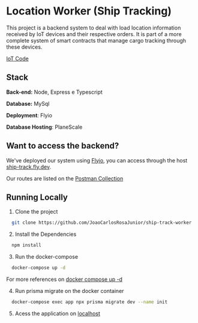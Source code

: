 
# Location Worker (Ship Tracking)

This project is a backend system to deal with load location information received by IoT devices and their respective orders. It is part of a more complete system of smart contracts that manage cargo tracking through these devices.

[IoT Code](https://github.com/JoaoCarlosRosaJunior/ship-track-IoT) 

## Stack

**Back-end:** Node, Express e Typescript

**Database:** MySql

**Deployment**: Flyio

**Database Hosting**: PlaneScale

## Want to access the backend?
We've deployed our system using [Flyio](https://fly.io/), you can access through the host [ship-track.fly.dev](https://ship-track.fly.dev).

Our routes are listed on the [Postman Collection](./docs)

## Running Locally

1. Clone the project

```bash
  git clone https://github.com/JoaoCarlosRosaJunior/ship-track-worker
```

2. Install the Dependencies

```bash
  npm install
```

3. Run the docker-compose

```bash
  docker-compose up -d
```
For more references on [docker compose up -d](https://docs.docker.com/engine/reference/commandline/compose_up/)

4. Run prisma migrate on the docker container
```bash
  docker-compose exec app npx prisma migrate dev --name init
```
5. Acess the application on [localhost](http://localhost:3000)

